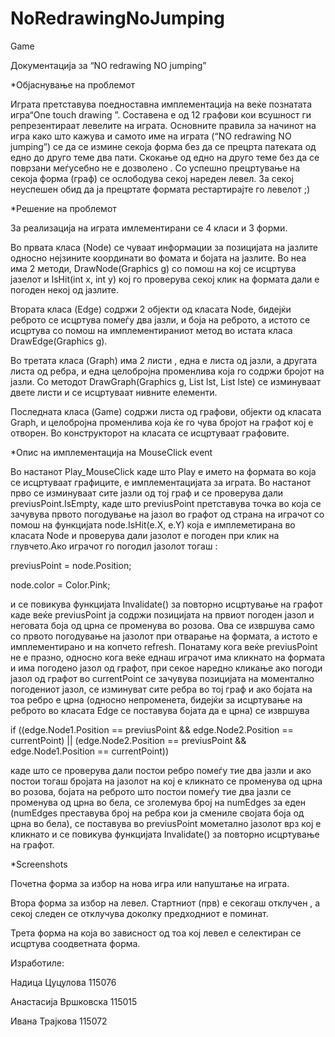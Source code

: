 NoRedrawingNoJumping
====================

Game

Документација за “NO redrawing NO jumping”



*Објаснување на проблемот

Играта претставува поедноставна имплементација на веќе познатата игра“One touch drawing ”. Составена е од 12 графови кои всушност ги репрезентираат левелите на играта. Основните правила за начинот на игра како што кажува и самото име на играта  (“NO redrawing NO jumping”) се да се измине секоја форма без да се прецрта патеката од едно до друго теме два пати. Скокање од едно на друго теме без да се поврзани меѓусебно не е дозволено . Со успешно прецртување на секоја форма (граф) се ослободува секој нареден левел.  За секој неуспешен обид да ја прецртате формата рестартирајте го левелот  ;) 






*Решение на проблемот

За реализација на играта  имлементирани се 4 класи и 3 форми. 

Во првата класа (Node) се чуваат информации за позицијата на јазлите односно нејзините координати во фомата и бојата на јазлите. Во неа има 2 методи, DrawNode(Graphics g) со помош на кој се исцртува јазелот и IsHit(int x, int y) кој го проверува секој клик на формата дали е погоден некој од јазлите.

Втората класа (Edge) содржи 2 објекти од класата Node, бидејќи реброто се исцртува помеѓу два јазли, и боја на реброто, а истото се исцртува со помош на имплементираниот метод во истата класа DrawEdge(Graphics g).

Во третата класа (Graph) има 2 листи , една е листа од јазли, а другата листа од ребра, и една целобројна променлива која го содржи бројот на јазли.  Со методот  DrawGraph(Graphics g, List<Node> lst, List<Edge> lste) се изминуваат двете листи и се исцртуваат нивните елементи.

Последната класа (Game) содржи листа од графови, објекти од класата Graph, и целобројна променлива која ќе го чува бројот на графот кој е отворен. Во конструкторот на класата се исцртуваат графовите. 






*Опис на имплементација на MouseClick event

Во настанот Play_MouseClick каде што Play е името на формата во која се исцртуваат графиците, е имплементацијата за играта. Во настанот прво се изминуваат сите јазли од тој граф и се проверува дали previusPoint.IsEmpty, каде што previusPoint претставува точка во која се зачувува првото погодување на јазол во графот од страна на играчот со помош на функцијата node.IsHit(e.X, e.Y) која е имплеметирана во класата Node и проверува дали јазолот е погоден при клик на глувчето.Ако играчот го погодил јазолот тогаш :

previusPoint = node.Position;

node.color = Color.Pink;

и се повикува функцијата Invalidate() за повторно исцртување на графот каде веќе previusPoint ја содржи позицијата на првиот погоден јазол и неговата боја од црна се променува во розова. Ова се извршува само со првото погодување на јазолот при отварање на формата, а истото е имплементирано и на копчето refresh. Понатаму кога веќе previusPoint не е празно, односно кога веќе еднаш играчот има кликнато на формата и има погодено јазол од графот, при секое наредно кликање ако погоди јазол од графот во currentPoint се зачувува позицијата на моментално погодениот јазол, се изминуват сите ребра во тој граф и ако бојата на тоа ребро е црна (односно непроменета, бидејќи за исцртување на реброто во класата Edge се поставува бојата да е црна) се извршува

if ((edge.Node1.Position == previusPoint && edge.Node2.Position == currentPoint) || (edge.Node2.Position == previusPoint && edge.Node1.Position == currentPoint))

каде што се проверува дали постои ребро помеѓу тие два јазли и ако постои тогаш бројата на јазолот на кој е кликнато се променува од црна во розова, бојата на реброто што постои помеѓу тие два јазли се променува од црна во бела, се зголемува број на numEdges  за еден (numEdges преставува број на ребра кои ја смениле својата боја од црна во бела), се поставува во previusPoint мометално јазолот врз кој е кликнато и се повикува функцијата Invalidate() за повторно исцртување на графот.






*Screenshots 

Почетна форма за избор на нова игра или напуштање на играта.
 


Втора форма за избор на левел. Стартниот (прв) е секогаш отклучен , а секој следен се отклучува доколку предходниот е поминат.
 

Трета форма на која во зависност од тоа кој левел е селектиран се исцртува соодветната форма.
 



Изработиле:

Надица Цуцулова 115076

Анастасија Вршковска 115015

Ивана Трајкова 115072
